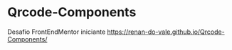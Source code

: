 # Qrcode-Components
 Desafio FrontEndMentor iniciante
https://renan-do-vale.github.io/Qrcode-Components/
